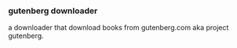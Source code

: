 ### gutenberg downloader
a downloader that download books from gutenberg.com aka project gutenberg.
